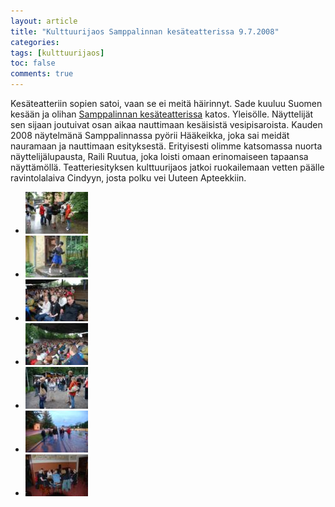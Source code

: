 ```yaml
---
layout: article
title: "Kulttuurijaos Samppalinnan kesäteatterissa 9.7.2008"
categories:
tags: [kulttuurijaos]
toc: false
comments: true
---
```


Kesäteatteriin sopien satoi, vaan se ei meitä häirinnyt. Sade kuuluu
Suomen kesään ja olihan [Samppalinnan
kesäteatterissa](http://www.samppalinnanteatteri.fi/) katos. Yleisölle.
Näyttelijät sen sijaan joutuivat osan aikaa nauttimaan kesäisistä
vesipisaroista. Kauden 2008 näytelmänä Samppalinnassa pyörii Hääkeikka,
joka sai meidät nauramaan ja nauttimaan esityksestä. Erityisesti olimme
katsomassa nuorta näyttelijälupausta, Raili Ruutua, joka loisti omaan
erinomaiseen tapaansa näyttämöllä. Teatteriesityksen kulttuurijaos
jatkoi ruokailemaan vetten päälle ravintolalaiva
Cindyyn, josta polku vei Uuteen Apteekkiin.

<div class="th-grid image-gallery" markdown="1">

- [![](/images/kulttuurijaos-samppalinna-2008/Thumbnails/DSC_3108.JPG)](/images/kulttuurijaos-samppalinna-2008/DSC_3108.JPG)
- [![](/images/kulttuurijaos-samppalinna-2008/Thumbnails/DSC_3111.JPG)](/images/kulttuurijaos-samppalinna-2008/DSC_3111.JPG)
- [![](/images/kulttuurijaos-samppalinna-2008/Thumbnails/DSC_3112.JPG)](/images/kulttuurijaos-samppalinna-2008/DSC_3112.JPG)
- [![](/images/kulttuurijaos-samppalinna-2008/Thumbnails/DSC_3116.JPG)](/images/kulttuurijaos-samppalinna-2008/DSC_3116.JPG)
- [![](/images/kulttuurijaos-samppalinna-2008/Thumbnails/DSC_3117.JPG)](/images/kulttuurijaos-samppalinna-2008/DSC_3117.JPG)
- [![](/images/kulttuurijaos-samppalinna-2008/Thumbnails/DSC_3124.JPG)](/images/kulttuurijaos-samppalinna-2008/DSC_3124.JPG)
- [![](/images/kulttuurijaos-samppalinna-2008/Thumbnails/DSC_3126.JPG)](/images/kulttuurijaos-samppalinna-2008/DSC_3126.JPG)

</div>
